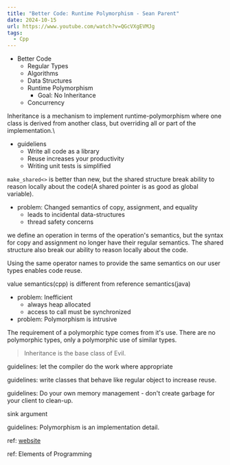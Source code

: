 ```yaml
---
title: "Better Code: Runtime Polymorphism - Sean Parent"
date: 2024-10-15
url: https://www.youtube.com/watch?v=QGcVXgEVMJg
tags:
  - Cpp
---
```


- Better Code
  - Regular Types
  - Algorithms
  - Data Structures
  - Runtime Polymorphism
    - Goal: No Inheritance
  - Concurrency

Inheritance is a mechanism to implement runtime-polymorphism where one class is derived from another class, but overriding all or part of the implementation.\

- guideliens
  - Write all code as a library
  - Reuse increases your productivity
  - Writing unit tests is simplified

`make_shared<>` is better than new, but the shared structure break ability to reason locally about the code(A shared pointer is as good as global variable).

- problem: Changed semantics of copy, assignment, and equality
  - leads to incidental data-structures
  - thread safety concerns

we define an operation in terms of the operation's semantics, but the syntax for copy and assignment no longer have their regular semantics. The shared structure also break our ability to reason locally about the code.

Using the same operator names to provide the same semantics on our user types enables code reuse.

value semantics(cpp) is different from reference semantics(java)

- problem: Inefficient
  - always heap allocated
  - access to call must be synchronized
- problem: Polymorphism is intrusive

The requirement of a polymorphic type comes from it's use. There are no polymorphic types, only a polymorphic use of similar types.

> Inheritance is the base class of Evil.

guidelines: let the compiler do the work where appropriate

guidelines: write classes that behave like regular object to increase reuse.

guidelines: Do your own memory management - don't create garbage for your client to clean-up.

sink argument

guidelines: Polymorphism is an implementation detail.

ref: [website](http://sean-parent.stlab.cc/papers-adn-presentations)

ref: Elements of Programming

